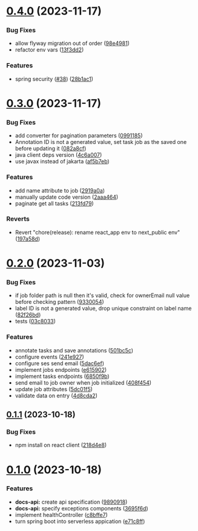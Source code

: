 # [0.4.0](https://github.com/b-partners/bpartners-annotator-api/compare/v0.3.0...v0.4.0) (2023-11-17)


### Bug Fixes

* allow flyway migration out of order ([98e4981](https://github.com/b-partners/bpartners-annotator-api/commit/98e498177ac6512cc8f059a094b9330f591b4afc))
* refactor env vars ([13f3dd2](https://github.com/b-partners/bpartners-annotator-api/commit/13f3dd2d82acc8624670b8024e94ada2a8a6d972))


### Features

* spring security ([#38](https://github.com/b-partners/bpartners-annotator-api/issues/38)) ([28b1ac1](https://github.com/b-partners/bpartners-annotator-api/commit/28b1ac19158f20b610905384235b0350b886ac68))



# [0.3.0](https://github.com/b-partners/bpartners-annotator-api/compare/v0.2.0...v0.3.0) (2023-11-17)


### Bug Fixes

* add converter for pagination parameters ([0991185](https://github.com/b-partners/bpartners-annotator-api/commit/09911858eaab24e1517b26d43d2a8f89b92144e1))
* Annotation ID is not a generated value, set task job as the saved one before updating it ([082a8cf](https://github.com/b-partners/bpartners-annotator-api/commit/082a8cfb19a92882669987cdbb901f3800f2bd16))
* java client deps version ([4c6a007](https://github.com/b-partners/bpartners-annotator-api/commit/4c6a007c64b223e2187a7c618ebb02a57ee656a9))
* use javax instead of jakarta ([af5b7eb](https://github.com/b-partners/bpartners-annotator-api/commit/af5b7ebdc2a5fa4aaae9c7bda0330c050f9405e9))


### Features

* add name attribute to job ([2919a0a](https://github.com/b-partners/bpartners-annotator-api/commit/2919a0a0defb94c8891100606779ccbe48a1feb5))
* manually update code version ([2aaa464](https://github.com/b-partners/bpartners-annotator-api/commit/2aaa464de4a839a5c9890d2bf8455b811fc0fd20))
* paginate get all tasks ([213fd79](https://github.com/b-partners/bpartners-annotator-api/commit/213fd796aeca076147a2364ed6402375cc79a016))


### Reverts

* Revert "chore(release): rename react_app env to next_public env" ([197a58d](https://github.com/b-partners/bpartners-annotator-api/commit/197a58d8e820a70155ae3913097c86b6c72b1f28))



# [0.2.0](https://github.com/b-partners/bpartners-annotator-api/compare/v0.1.1...v0.2.0) (2023-11-03)


### Bug Fixes

* if job folder path is null then it's valid, check for ownerEmail null value before checking pattern ([9330054](https://github.com/b-partners/bpartners-annotator-api/commit/93300540571e13a0e92d436339bf1563f985f705))
* label ID is not a generated value, drop unique constraint on label name ([82f26bd](https://github.com/b-partners/bpartners-annotator-api/commit/82f26bd3de8acf0ce535bca52f3087b6291a18e5))
* tests ([03c8033](https://github.com/b-partners/bpartners-annotator-api/commit/03c8033c498b238154d762d3fab70f13496fd85c))


### Features

* annotate tasks and save annotations ([501bc5c](https://github.com/b-partners/bpartners-annotator-api/commit/501bc5cff374c088ad81ab9d543d907848c259ec))
* configure events ([241e927](https://github.com/b-partners/bpartners-annotator-api/commit/241e9277b9a007478adb4c060f1b095329a8ca6c))
* configure ses send email ([5dac6ef](https://github.com/b-partners/bpartners-annotator-api/commit/5dac6ef5218e9444423752fdef839bbaa36bea8f))
* implement jobs endpoints ([e615902](https://github.com/b-partners/bpartners-annotator-api/commit/e615902123fa777f766efc09ca84a23b503cbac3))
* implement tasks endpoints ([6850f9b](https://github.com/b-partners/bpartners-annotator-api/commit/6850f9b764db0c6530dded1c573a9f4e44f68e55))
* send email to job owner when job initialized ([408f454](https://github.com/b-partners/bpartners-annotator-api/commit/408f454a88526e41d22923cf59f25bbc803005f6))
* update job attributes ([5dc01f5](https://github.com/b-partners/bpartners-annotator-api/commit/5dc01f567270aa393494823d2889129abe4baafb))
* validate data on entry ([4d8cda2](https://github.com/b-partners/bpartners-annotator-api/commit/4d8cda26d4da222d0225956ed40caa328e3a40f1))



## [0.1.1](https://github.com/b-partners/bpartners-annotator-api/compare/v0.1.0...v0.1.1) (2023-10-18)


### Bug Fixes

* npm install on react client ([218d4e8](https://github.com/b-partners/bpartners-annotator-api/commit/218d4e85c72b8359fd376e969412a92be9c73abb))



# [0.1.0](https://github.com/b-partners/bpartners-annotator-api/compare/c8bffe77f83466cdc066fb6e71ec3ee1f948249a...v0.1.0) (2023-10-18)


### Features

* **docs-api:** create api specification ([9890918](https://github.com/b-partners/bpartners-annotator-api/commit/98909182742feb18d282b9e70e9e5b2d32269759))
* **docs-api:** specify exceptions components ([3695f6d](https://github.com/b-partners/bpartners-annotator-api/commit/3695f6d58661d447cb3d16098e8c0cc9ac9bbffd))
* implement healthController ([c8bffe7](https://github.com/b-partners/bpartners-annotator-api/commit/c8bffe77f83466cdc066fb6e71ec3ee1f948249a))
* turn spring boot into serverless appication ([e71c8ff](https://github.com/b-partners/bpartners-annotator-api/commit/e71c8ff6485fe539bc491f38a40fc8d471a85eea))



